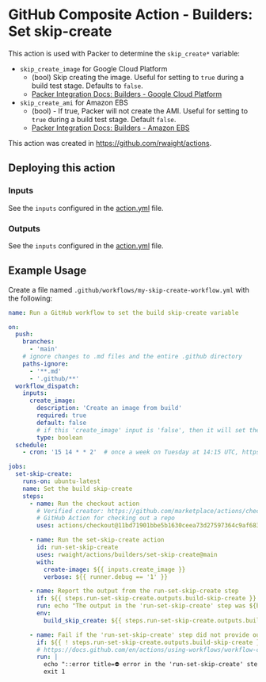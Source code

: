 # GitHub Composite Action - Builders: Set skip-create

This action is used with Packer to determine the `skip_create*` variable:
- `skip_create_image` for Google Cloud Platform
    - (bool) Skip creating the image. Useful for setting to `true` during a build test stage. Defaults to `false`.
    - [Packer Integration Docs: Builders - Google Cloud Platform](https://developer.hashicorp.com/packer/integrations/hashicorp/googlecompute/latest/components/builder/googlecompute)
- `skip_create_ami` for Amazon EBS
    - (bool) - If true, Packer will not create the AMI. Useful for setting to `true` during a build test stage. Default `false`.
    - [Packer Integration Docs: Builders - Amazon EBS](https://developer.hashicorp.com/packer/integrations/hashicorp/amazon/latest/components/builder/ebs)

This action was created in https://github.com/rwaight/actions.

## Deploying this action

### Inputs

See the `inputs` configured in the [action.yml](action.yml) file.


### Outputs

See the `inputs` configured in the [action.yml](action.yml) file.


## Example Usage

Create a file named `.github/workflows/my-skip-create-workflow.yml` with the following:
```yml
name: Run a GitHub workflow to set the build skip-create variable

on:
  push:
    branches:
      - 'main'
    # ignore changes to .md files and the entire .github directory
    paths-ignore:
      - '**.md'
      - '.github/**'
  workflow_dispatch:
    inputs:
      create_image:
        description: 'Create an image from build'
        required: true
        default: false
        # if this 'create_image' input is 'false', then it will set the `skip_create*` variable to 'true'
        type: boolean
  schedule:
    - cron: '15 14 * * 2'  # once a week on Tuesday at 14:15 UTC, https://www.timeanddate.com/worldclock/timezone/utc

jobs:
  set-skip-create:
    runs-on: ubuntu-latest
    name: Set the build skip-create
    steps:
      - name: Run the checkout action
        # Verified creator: https://github.com/marketplace/actions/checkout
        # GitHub Action for checking out a repo
        uses: actions/checkout@11bd71901bbe5b1630ceea73d27597364c9af683 # v4.2.2

      - name: Run the set-skip-create action
        id: run-set-skip-create
        uses: rwaight/actions/builders/set-skip-create@main
        with:
          create-image: ${{ inputs.create_image }}
          verbose: ${{ runner.debug == '1' }}

      - name: Report the output from the run-set-skip-create step
        if: ${{ steps.run-set-skip-create.outputs.build-skip-create }}
        run: echo "The output in the 'run-set-skip-create' step was ${build_skip_create} ."
        env:
          build_skip_create: ${{ steps.run-set-skip-create.outputs.build-skip-create }}

      - name: Fail if the 'run-set-skip-create' step did not provide output
        if: ${{ ! steps.run-set-skip-create.outputs.build-skip-create }}
        # https://docs.github.com/en/actions/using-workflows/workflow-commands-for-github-actions#setting-an-error-message
        run: |
          echo "::error title=⛔ error in the 'run-set-skip-create' step hint::No output provided"
          exit 1

```
